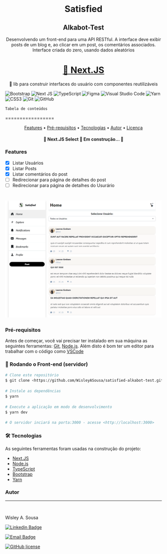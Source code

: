 <div align="center"><img style="border-radius: 50%;" src="./public/logo-s.ico" width="100px;" alt=""/></div>
<h1 align="center"> Satisfied</h1>
<h2 align="center">Alkabot-Test</h2>
<p align="center">Desenvolvendo um front-end para uma API RESTful. A interface deve exibir posts de um blog e, ao clicar em um post, os comentários associados. Interface criada do zero, usando dados aleatórios </p>
<h1 align="center">
    <a href="https://nextjs.org/">🔗 Next.JS</a>
</h1>
<p align="center">🚀 lib para construir interfaces do usuário com componentes reutilizáveis</p>

![Bootstrap](https://img.shields.io/badge/bootstrap-%23563D7C.svg?style=for-the-badge&logo=bootstrap&logoColor=white)
![Next JS](https://img.shields.io/badge/Next-black?style=for-the-badge&logo=next.js&logoColor=white)
![TypeScript](https://img.shields.io/badge/typescript-%23007ACC.svg?style=for-the-badge&logo=typescript&logoColor=white)
![Figma](https://img.shields.io/badge/figma-%23F24E1E.svg?style=for-the-badge&logo=figma&logoColor=white)
![Visual Studio Code](https://img.shields.io/badge/Visual%20Studio%20Code-0078d7.svg?style=for-the-badge&logo=visual-studio-code&logoColor=white)
![Yarn](https://img.shields.io/badge/yarn-%232C8EBB.svg?style=for-the-badge&logo=yarn&logoColor=white)
![CSS3](https://img.shields.io/badge/css3-%231572B6.svg?style=for-the-badge&logo=css3&logoColor=white)
![Git](https://img.shields.io/badge/git-%23F05033.svg?style=for-the-badge&logo=git&logoColor=white)
![GitHub](https://img.shields.io/badge/github-%23121011.svg?style=for-the-badge&logo=github&logoColor=white)

    Tabela de conteúdos

=================

<p align="center">
 <a href="#Features">Features</a> •
 <a href="#Pré-requisitos">Pré-requisitos</a> • 
 <a href="#tecnologias">Tecnologias</a> • 
 <a href="#autor">Autor</a> • 
 <a href="#licenc-a">Licença</a>
</p>
<h4 align="center"> 
	🚧  Next.JS Select 🚀 Em construção...  🚧
</h4>

### Features

- [x] Listar Usuários
- [x] Listar Posts
- [x] Listar comentários do post
- [ ] Redirecionar para página de detalhes do post
- [ ] Redirecionar para página de detalhes do Usurário

#

<h1 align="center">
  <img alt="NextLevelWeek" title="#NextLevelWeek" src="./public/img/telahome.png" />
</h1>

### Pré-requisitos

Antes de começar, você vai precisar ter instalado em sua máquina as seguintes ferramentas:
[Git](https://git-scm.com), [Node.js](https://nodejs.org/en/).
Além disto é bom ter um editor para trabalhar com o código como [VSCode](https://code.visualstudio.com/)

### 🎲 Rodando o Front-end (servidor)

```bash
# Clone este repositório
$ git clone <https://github.com/WisleyASousa/satisfied-alkabot-test.git>

# Instale as dependências
$ yarn

# Execute a aplicação em modo de desenvolvimento
$ yarn dev

# O servidor inciará na porta:3000 - acesse <http://localhost:3000>
```

### 🛠 Tecnologias

As seguintes ferramentas foram usadas na construção do projeto:

- [Next.JS](https://nextjs.org/)
- [Node.js](https://nodejs.org/en)
- [TypeScript](https://www.typescriptlang.org/)
- [Bootstrap](https://getbootstrap.com/)
- [Yarn](https://yarnpkg.com/)

### Autor

---

 <img style="border-radius: 50%;" src="https://avatars.githubusercontent.com/u/53321862?v=4" width="100px;" alt=""/>
 <br />

<p>Wisley A. Sousa</p></sub></a> <a href="https://www.linkedin.com/in/wisley-a-sousa-843060a2/>🚀

Feito com ❤️ por Wisley A. Sousa 👋🏽 Entre em contato!

[![Linkedin Badge](https://img.shields.io/badge/-WisleyA.Sousa-blue?style=flat-square&logo=Linkedin&logoColor=white&link=https://www.linkedin.com/in/tgmarinho/)](https://www.linkedin.com/in/wisley-a-sousa-843060a2/)

[![Email Badge](https://img.shields.io/badge/-wisleya.sousa@outlook.com-c14438?style=flat-square&logo=Gmail&logoColor=white&link=mailto:tgmarinho@gmail.com)](mailto:wisleya.sousa@outlook.com)

[![GitHub license](https://img.shields.io/github/license/Naereen/StrapDown.js.svg)](https://github.com/Naereen/StrapDown.js/blob/master/LICENSE)
